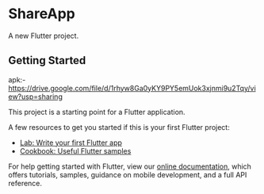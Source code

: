 # ShareApp

A new Flutter project.

## Getting Started

apk:-
https://drive.google.com/file/d/1rhyw8Ga0yKY9PY5emUok3xjnmi9u2Tqy/view?usp=sharing

This project is a starting point for a Flutter application.

A few resources to get you started if this is your first Flutter project:

- [Lab: Write your first Flutter app](https://flutter.dev/docs/get-started/codelab)
- [Cookbook: Useful Flutter samples](https://flutter.dev/docs/cookbook)

For help getting started with Flutter, view our
[online documentation](https://flutter.dev/docs), which offers tutorials,
samples, guidance on mobile development, and a full API reference.

